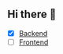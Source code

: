 ## Hi there 👋

- [x] [Backend](https://github.com/Catalyst-Crew/backend)
- [ ] [Frontend](https://github.com/Catalyst-Crew/frontend)
